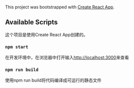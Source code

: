 This project was bootstrapped with [Create React App](https://github.com/facebook/create-react-app).

## Available Scripts

这个项目是使用Create React App创建的。

### `npm start`

在开发环境中，在浏览器中打开输入[http://localhost:3000](http://localhost:3000)来查看

### `npm run build`

使用npm run build将代码编译成可运行的静态文件
